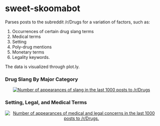 # sweet-skoomabot
Parses posts to the subreddit /r/Drugs for a variation of factors, such as: 

1. Occurrences of certain drug slang terms
2. Medical terms
3. Setting
4. Poly-drug mentions
5. Monetary terms
6. Legality keywords.

The data is visualized through plot.ly.

### Drug Slang By Major Category
<div>
    <a href="https://plot.ly/~wodiesan/51/" target="_blank" title="Number of appearances of slang in the last 1000 posts to /r/Drugs" style="display: block; text-align: center;"><img src="https://plot.ly/~wodiesan/51.png" alt="Number of appearances of slang in the last 1000 posts to /r/Drugs" style="max-width: 100%;"  onerror="this.onerror=null;this.src='https://plot.ly/404.png';" /></a>
    <script data-plotly="wodiesan:51" src="https://plot.ly/embed.js" async></script>
</div>

### Setting, Legal, and Medical Terms
<div>
    <a href="https://plot.ly/~wodiesan/71/" target="_blank" title="Number of appearances of medical and legal concerns in the last 1000 posts to /r/Drugs." style="display: block; text-align: center;"><img src="https://plot.ly/~wodiesan/71.png" alt="Number of appearances of medical and legal concerns in the last 1000 posts to /r/Drugs." style="max-width: 100%;"  onerror="this.onerror=null;this.src='https://plot.ly/404.png';" /></a>
    <script data-plotly="wodiesan:71" src="https://plot.ly/embed.js" async></script>
</div>
